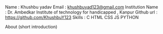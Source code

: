 Name : Khushbu yadav
Email : khushbuyad123@gmail.com
Institution Name : Dr. Ambedkar Institute of technology for handicapped , Kanpur
Github url : https://github.com/KhushbuY123
Skills : C HTML CSS JS PYTHON

About (short introduction)
